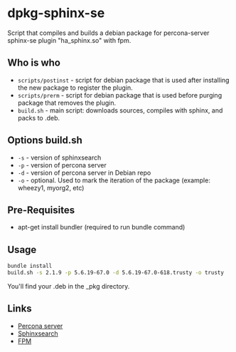dpkg-sphinx-se
==============

Script that compiles and builds a debian package for percona-server sphinx-se plugin "ha_sphinx.so" with fpm.

## Who is who
* `scripts/postinst` - script for debian package that is used after installing the new package to register the plugin.
* `scripts/prerm` - script for debian package that is used before purging package that removes the plugin.
* `build.sh` - main script: downloads sources, compiles with sphinx, and packs to .deb.

## Options build.sh
* `-s` - version of sphinxsearch
* `-p` - version of percona server
* `-d` - version of percona server in Debian repo
* `-o` - optional. Used to mark the iteration of the package (example: wheezy1, myorg2, etc)

## Pre-Requisites
* apt-get install bundler (required to run bundle command)

## Usage
```bash
bundle install
build.sh -s 2.1.9 -p 5.6.19-67.0 -d 5.6.19-67.0-618.trusty -o trusty
```

You'll find your .deb in the _pkg directory.

## Links
* [Percona server](http://www.percona.com/)
* [Sphinxsearch](http://sphinxsearch.com/)
* [FPM](https://github.com/jordansissel/fpm)
